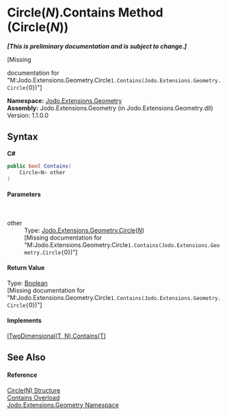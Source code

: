 # Circle(*N*).Contains Method (Circle(*N*))
 _**\[This is preliminary documentation and is subject to change.\]**_

\[Missing <summary> documentation for "M:Jodo.Extensions.Geometry.Circle`1.Contains(Jodo.Extensions.Geometry.Circle{`0})"\]

**Namespace:**&nbsp;<a href="N_Jodo_Extensions_Geometry">Jodo.Extensions.Geometry</a><br />**Assembly:**&nbsp;Jodo.Extensions.Geometry (in Jodo.Extensions.Geometry.dll) Version: 1.1.0.0

## Syntax

**C#**<br />
``` C#
public bool Contains(
	Circle<N> other
)
```


#### Parameters
&nbsp;<dl><dt>other</dt><dd>Type: <a href="T_Jodo_Extensions_Geometry_Circle_1">Jodo.Extensions.Geometry.Circle</a>(<a href="T_Jodo_Extensions_Geometry_Circle_1">*N*</a>)<br />\[Missing <param name="other"/> documentation for "M:Jodo.Extensions.Geometry.Circle`1.Contains(Jodo.Extensions.Geometry.Circle{`0})"\]</dd></dl>

#### Return Value
Type: <a href="https://docs.microsoft.com/dotnet/api/system.boolean" target="_blank" rel="noopener noreferrer">Boolean</a><br />\[Missing <returns> documentation for "M:Jodo.Extensions.Geometry.Circle`1.Contains(Jodo.Extensions.Geometry.Circle{`0})"\]

#### Implements
<a href="M_Jodo_Extensions_Geometry_ITwoDimensional_2_Contains_1">ITwoDimensional(T, N).Contains(T)</a><br />

## See Also


#### Reference
<a href="T_Jodo_Extensions_Geometry_Circle_1">Circle(N) Structure</a><br /><a href="Overload_Jodo_Extensions_Geometry_Circle_1_Contains">Contains Overload</a><br /><a href="N_Jodo_Extensions_Geometry">Jodo.Extensions.Geometry Namespace</a><br />
